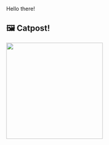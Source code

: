 Hello there!



## 🖼️ Catpost!

<sub>
    <img src="https://cdn2.thecatapi.com/images/bod.jpg" height="256">
</sub>

